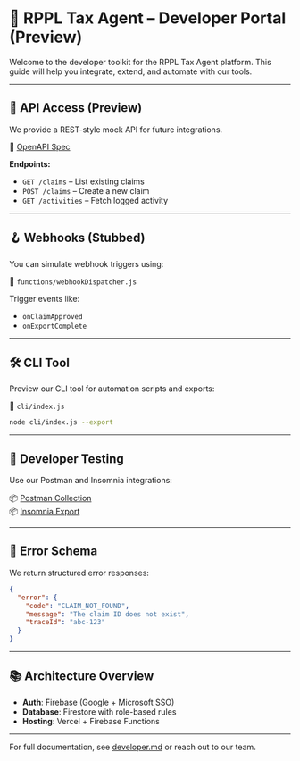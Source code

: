 
# 🧰 RPPL Tax Agent – Developer Portal (Preview)

Welcome to the developer toolkit for the RPPL Tax Agent platform. This guide will help you integrate, extend, and automate with our tools.

---

## 🔌 API Access (Preview)

We provide a REST-style mock API for future integrations.

📄 [OpenAPI Spec](./openapi.yaml)

**Endpoints:**
- `GET /claims` – List existing claims
- `POST /claims` – Create a new claim
- `GET /activities` – Fetch logged activity

---

## 🪝 Webhooks (Stubbed)

You can simulate webhook triggers using:

📁 `functions/webhookDispatcher.js`

Trigger events like:
- `onClaimApproved`
- `onExportComplete`

---

## 🛠 CLI Tool

Preview our CLI tool for automation scripts and exports:

📁 `cli/index.js`

```bash
node cli/index.js --export
```

---

## 🧪 Developer Testing

Use our Postman and Insomnia integrations:

📦 [Postman Collection](./rppl_tax_agent.postman_collection.json)  
📦 [Insomnia Export](./rppl_tax_agent_insomnia.yaml)

---

## 🧱 Error Schema

We return structured error responses:

```json
{
  "error": {
    "code": "CLAIM_NOT_FOUND",
    "message": "The claim ID does not exist",
    "traceId": "abc-123"
  }
}
```

---

## 📚 Architecture Overview

- **Auth**: Firebase (Google + Microsoft SSO)
- **Database**: Firestore with role-based rules
- **Hosting**: Vercel + Firebase Functions

---

For full documentation, see [developer.md](./developer.md) or reach out to our team.
